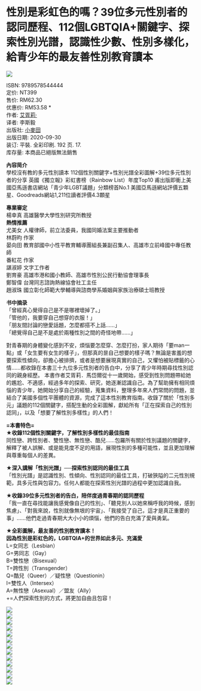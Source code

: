 # 性別是彩虹色的嗎？39位多元性別者的認同歷程、112個LGBTQIA+關鍵字、探索性別光譜，認識性少數、性別多樣化，給青少年的最友善性別教育讀本

![](https://www.facebook.com/tr?id=1761889917395399&ev=PageView&noscript=1)

ISBN: 9789578544444  
定价: NT399  
售价: RM62.30  
优惠价: RM53.58 *  
作者: [艾胥莉‧](https://www.cite.com.my/authors.php?name=艾胥莉‧)  
译者: 李斯毅  
出版社: [小麥田](https://www.cite.com.my/manufacturer.php?id=4240)  
出版日期: 2020-09-30  
装订: 平裝. 全彩印刷. 192 页. 17.  
库存量: 本商品已絕版無法銷售  

**內容简介**  
學校沒有教的多元性別讀本 112個性別關鍵字+性別光譜全彩圖解+39位多元性別者的分享 英國《獨立報》彩虹書榜（Rainbow List）年度Top10 甫出版即衝上美國亞馬遜書店網站「青少年LGBT議題」分類榜首No.1 美國亞馬遜網站評價五顆星、Goodreads網站1,211位讀者評價4.3顆星

**專業審定**  
楊幸真 高雄醫學大學性別研究所教授  
**熱情推薦**  
尤美女 人權律師，前立法委員，我國同婚法案主要推動者  
林蔚昀 作家  
晏向田 教育部國中小性平教育輔導團組長兼副召集人、高雄市立前峰國中專任教師  
番紅花 作家  
諶淑婷 文字工作者  
劉育豪 高雄市港和國小教師、高雄市性別公民行動協會理事長  
鄭智偉 台灣同志諮詢熱線協會社工主任  
趙淑珠 國立彰化師範大學輔導與諮商學系婚姻與家族治療碩士班教授  

**书中摘录**  
「曾經真心覺得自己是不是哪裡壞掉了。」  
「管他的，我要穿自己想穿的衣服！」  
「朋友間討論的戀愛話題，怎麼都搭不上話……」  
「總覺得自己是不是處於兩種性別之間的奇怪地帶……」

對青春期的身體變化感到不安，煩惱要怎麼穿、怎麼打扮，家人期待「要man一點」或「女生要有女生的樣子」，但那真的昰自己想要的樣子嗎？無論是害羞的想要探索性傾向，卻擔心被排擠，或者是想要展現真實的自己，又懼怕被貼標籤的心情……都收錄在本書三十九位多元性別者的告白中，分享了青少年時期尋找性別認同的親身經歷。 本書作者艾胥莉．馬岱爾從十一歲開始，感受到性別問題帶給她的尷尬、不適感，經過多年的探索、研究，她逐漸認識自己。為了幫助擁有相同煩惱的青少年，她開始分享自己的經驗，蒐集資料，整理多年來人們常問的問題，並結合了美國多個性平團體的資源，完成了這本性別教育指南。收錄了關於「性別多元」議題的112個關鍵字，搭配生動的全彩圖解，獻給所有「正在探索自己的性別認同」，以及「想要了解性別多樣性」的人們！ 

**\=本書特色=**  
**★收錄112個性別關鍵字，了解性別多樣性的最佳指南**  
同性戀、跨性別者、雙性戀、無性戀、酷兒……包羅所有關於性別議題的關鍵字，解釋了被人誤解、或是能見度不足的用語，展現性別的多種可能性，並且更加理解與尊重每個人的差異。  

**★深入講解「性別光譜」──探索性別認同的最佳工具**  
「性別光譜」是認識性別、性傾向、性別認同的最佳工具，打破狹隘的二元性別規範，具多元性與包容力。任何人都能在探索性別光譜的過程中更加認識自我。  

**★收錄39位多元性別者的告白，陪伴度過青春期的認同歷程**  
「我一直在尋找能讓我感覺像自己的性別」、「聽見別人以她來稱呼我的時候，感到焦慮」、「對我來說，性別就像無垠的宇宙」、「我接受了自己，這才是真正重要的事」……他們走過青春期大大小小的煩惱，他們的告白充滿了愛與勇氣。  

**★全彩圖解，最友善的性別教育讀本！**  
**因為性別是彩虹色的，LGBTQIA+的世界如此多元、充滿愛**  
L=女同志（Lesbian）  
G=男同志（Gay）  
B=雙性戀（Bisexual）  
T=跨性別（Transgender）  
Q=酷兒（Queer）／疑性戀（Questionin）  
I=雙性人（Intersex）  
A=無性戀（Asexual）／盟友（Ally）  
+=人們探索性別的方式，將更加自由且包容！  

![](images/p_download/1049560.jpg)  
![](images/9789578544444_P1.jpg)  
![](images/9789578544444_P2.jpg)  
![](images/9789578544444_P3.jpg)  
![](images/9789578544444_P4.jpg)  
![](images/9789578544444_P5.jpg)  
![](images/9789578544444_P6.jpg)  
![](images/9789578544444_P7.jpg)  
![](images/9789578544444_P8.jpg)  
![](images/9789578544444_P9.jpg)  
![](images/9789578544444_P10.jpg)  
![](images/9789578544444_P11.jpg)  
![](images/9789578544444_P12.jpg)  